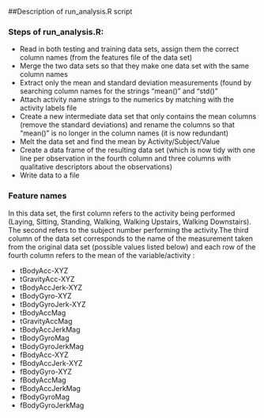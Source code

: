 ##Description of run_analysis.R script
### Steps of run_analysis.R: 

* Read in both testing and training data sets, assign them the correct column names (from the features file of the data set)
* Merge the two data sets so that they make one data set with the same column names
* Extract only the mean and standard deviation measurements (found by searching column names for the strings “mean()” and “std()”
* Attach activity name strings to the numerics by matching with the activity labels file
* Create a new intermediate data set that only contains the mean columns (remove the standard deviations) and rename the columns so that “mean()” is no longer in the column names (it is now redundant)
* Melt the data set and find the mean by Activity/Subject/Value
* Create a data frame of the resulting data set (which is now tidy with one line per observation in the fourth column and three columns with qualitative descriptors about the observations)
* Write data to a file



### Feature names
In this data set, the first column refers to the activity being performed (Laying, Sitting, Standing, Walking, Walking Upstairs, Walking Downstairs). The second refers to the subject number performing the activity.The third column of the data set corresponds to the name of the measurement taken from the original data set (possible values listed below) and each row of the fourth column refers to the mean of the variable/activity   : 

* tBodyAcc-XYZ
* tGravityAcc-XYZ
* tBodyAccJerk-XYZ
* tBodyGyro-XYZ
* tBodyGyroJerk-XYZ
* tBodyAccMag
* tGravityAccMag
* tBodyAccJerkMag
* tBodyGyroMag
* tBodyGyroJerkMag
* fBodyAcc-XYZ
* fBodyAccJerk-XYZ
* fBodyGyro-XYZ
* fBodyAccMag
* fBodyAccJerkMag
* fBodyGyroMag
* fBodyGyroJerkMag